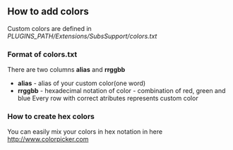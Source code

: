 ## How to add colors ##
Custom colors are defined in _PLUGINS\_PATH/Extensions/SubsSupport/colors.txt_

### Format of colors.txt ###
There are two columns **alias** and **rrggbb**
  * **alias** - alias of your custom color(one word)
  * **rrggbb** - hexadecimal notation of color - combination of red, green and blue
Every row with correct atributes represents custom color

### How to create hex colors ###

You can easily mix your colors in hex notation in here http://www.colorpicker.com